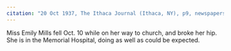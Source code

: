 ```yaml
---
citation: "20 Oct 1937, The Ithaca Journal (Ithaca, NY), p9, newspapers.com"
---
```

Miss Emily Mills fell Oct. 10 while on her way to church, and broke her hip. She is in the Memorial Hospital, doing as well as could be expected.